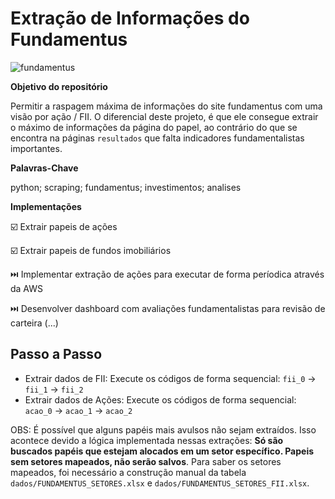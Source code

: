 # Extração de Informações do Fundamentus
![fundamentus](https://github.com/KaikeWesleyReis/extracao-dados-fundamentus/assets/32513366/061cf423-e873-4ddd-991b-dbef125d3971)

**Objetivo do repositório**

Permitir a raspagem máxima de informações do site fundamentus com uma visão por ação / FII. O diferencial deste projeto, é que ele consegue extrair o máximo de informações da página do papel, ao contrário do que se encontra na páginas `resultados` que falta indicadores fundamentalistas importantes.

**Palavras-Chave**

python; scraping; fundamentus; investimentos; analises

**Implementações**

☑️ Extrair papeis de ações

☑️ Extrair papeis de fundos imobiliários

⏭️ Implementar extração de ações para executar de forma períodica através da AWS

⏭️ Desenvolver dashboard com avaliações fundamentalistas para revisão de carteira (...)

## Passo a Passo
- Extrair dados de FII: Execute os códigos de forma sequencial: `fii_0` -> `fii_1` -> `fii_2`
- Extrair dados de Ações: Execute os códigos de forma sequencial: `acao_0` -> `acao_1` -> `acao_2`

OBS: É possível que alguns papéis mais avulsos não sejam extraídos. Isso acontece devido a lógica implementada nessas extrações: **Só são buscados papéis que estejam alocados em um setor específico. Papeis sem setores mapeados, não serão salvos**. Para saber os setores mapeados, foi necessário a construção manual da tabela `dados/FUNDAMENTUS_SETORES.xlsx` e `dados/FUNDAMENTUS_SETORES_FII.xlsx`.
